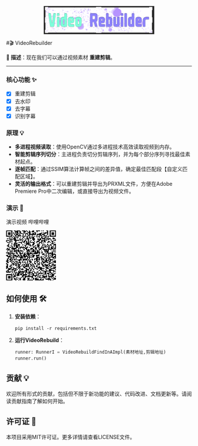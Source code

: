 <div style="width: 100%;display: flex;justify-content: center;">
   <img src="./assets/logo.png" alt="屏幕截图 2024-03-03 173116" style="width:300px;" />
</div>



#🎬 VideoRebuilder

**📌 描述**：现在我们可以通过视频素材 **重建剪辑**。

----

### 核心功能 ✨

- [x] 重建剪辑
- [x] 去水印
- [x] 去字幕
- [x] 识别字幕

### 原理 💡

- **多进程视频读取**：使用OpenCV通过多进程技术高效读取视频到内存。
- **智能剪辑序列切分**：主进程负责切分剪辑序列，并为每个部分序列寻找最佳素材起点。
- **逐帧匹配**：通过SSIM算法计算帧之间的差异值，确定最佳匹配段【自定义匹配区域】。
- **灵活的输出格式**：可以重建剪辑并导出为PRXML文件，方便在Adobe Premiere Pro中二次编辑，或直接导出为视频文件。

### 演示 🎥

演示视频 哔哩哔哩

![yanshishipin](./assets/yanshishipin.png)

## 如何使用 🛠

1. **安装依赖**：

   ```shell
   pip install -r requirements.txt
   ```

2. **运行VideoRebuild**：

   ```python
   runner: RunnerI = VideoRebuildFindInAImpl(素材地址,剪辑地址)
   runner.run()
   ```

## 贡献 💡

欢迎所有形式的贡献，包括但不限于新功能的建议、代码改进、文档更新等。请阅读贡献指南了解如何开始。

## 许可证 📄

本项目采用MIT许可证。更多详情请查看LICENSE文件。